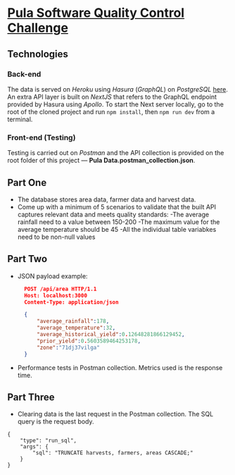 # [Pula Software Quality Control Challenge](https://github.com/wanjugu96/pula-test.git)
## Technologies
### Back-end
The data is served on *Heroku* using *Hasura* (*GraphQL*) on *PostgreSQL* [here](https://farmer-data.herokuapp.com/).
An extra API layer is built on *NextJS* that refers to the GraphQL endpoint provided by Hasura using *Apollo*.
To start the Next server locally, go to the root of the cloned project and run `npm install`, then `npm run dev` from a terminal.
### Front-end (Testing)
Testing is carried out on *Postman* and the API collection is provided on the root folder of this project &mdash; **Pula Data.postman_collection.json**.

## Part One
- The database stores area data, farmer data and harvest data. 
- Come up with a minimum of 5 scenarios to validate that the built API captures relevant data and meets quality standards:
        -The average rainfall need to a value between 150-200
        -The maximum value for the average temperature should be 45
        -All the individual table variabkes need to be non-null values
        


## Part Two
- JSON payload example:
  ```json
    POST /api/area HTTP/1.1
    Host: localhost:3000
    Content-Type: application/json

    {
        "average_rainfall":178,
        "average_temperature":32,
        "average_historical_yield":0.12648281866129452,
        "prior_yield":0.5603589464253178,
        "zone":"71dj37vilga"
    }
  ```
- Performance tests in Postman collection. Metrics used is the response time.

## Part Three
- Clearing data is the last request in the Postman collection. The SQL query is the request body.
```
{
    "type": "run_sql",
    "args": {
        "sql": "TRUNCATE harvests, farmers, areas CASCADE;"
    }
}
```

